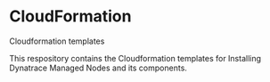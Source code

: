 # CloudFormation
Cloudformation templates

This respository contains the Cloudformation templates for Installing Dynatrace Managed Nodes and its components.
